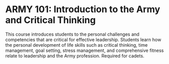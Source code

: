 # ARMY 101: Introduction to the Army and Critical Thinking

This course introduces students to the personal challenges and competencies that are critical for effective leadership. Students learn how the personal development of life skills such as critical thinking, time management, goal setting, stress management, and comprehensive fitness relate to leadership and the Army profession. Required for cadets.